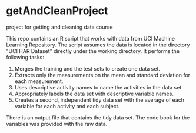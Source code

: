 getAndCleanProject
==================

project for getting and cleaning data course

This repo contains an R script that works with data from UCI Machine Learning Repository.  The script assumes the data is located in the directory "UCI HAR Dataset" directly under the working directory.  It performs the following tasks: 

1.	Merges the training and the test sets to create one data set.
2.	Extracts only the measurements on the mean and standard deviation for each measurement. 
3.	Uses descriptive activity names to name the activities in the data set
4.	Appropriately labels the data set with descriptive variable names. 
5.	Creates a second, independent tidy data set with the average of each variable for each activity and each subject. 

There is an output file that contains the tidy data set.  The code book for the variables was provided with the 
raw data.